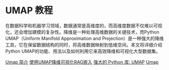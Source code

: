 # UMAP 教程

<show-structure depth="2"/>

在数据科学和机器学习领域，数据通常是高维度的，而高维度数据不仅难以可视化，还会增加建模的复杂性。降维是一种处理高维数据的关键技术，而Python UMAP（Uniform Manifold Approximation and Projection）是一种强大的降维工具，它在保留数据结构的同时，将高维数据映射到低维空间。本文将详细介绍Python UMAP的功能、用法以及如何利用它来高效降维和可视化大型数据集。


<seealso>
<category ref="ref_docs">
    <a href="https://mp.weixin.qq.com/s/WFC0HmgI3kZrmWqGmaJdwA">Umap 简介</a>
    <a href="https://mp.weixin.qq.com/s/CDHpvUYhvQU6hFm2y2offg">使用UMAP降维可视化RAG嵌入</a>
    <a href="https://mp.weixin.qq.com/s/iDZmQLOy9nD1oGs0KDt2vg">强大的 Python 库: UMAP</a>
</category>
<category ref="ref_github">
    <a href="https://github.com/lmcinnes/umap">Umap</a>
</category>
<category ref="ref_issues"></category>
<category ref="ref_hf"></category>
<category ref="ref_ms"></category>
</seealso>
